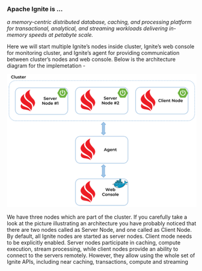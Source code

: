 ### Apache Ignite is ...
_a memory-centric distributed database, caching, and processing platform for transactional, analytical, and streaming workloads delivering in-memory speeds at petabyte scale._

Here we will start multiple Ignite’s nodes inside cluster, Ignite’s web console for monitoring cluster, and Ignite’s agent for providing communication between cluster’s nodes and web console. Below is the architecture diagram for the implemetation -

![Alt text](src/main/resources/images/ignite-2-1.png?raw=true "Title")

We have three nodes which are part of the cluster. If you carefully take a look at the picture illustrating an architecture you have probably noticed that there are two nodes called as Server Node, and one called as Client Node. By default, all Ignite nodes are started as server nodes. Client mode needs to be explicitly enabled. Server nodes participate in caching, compute execution, stream processing, while client nodes provide an ability to connect to the servers remotely. However, they allow using the whole set of Ignite APIs, including near caching, transactions, compute and streaming